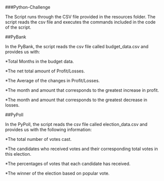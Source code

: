 ###Python-Challenge

The Script runs through the CSV file provided in the resources folder. The script reads the csv file and executes the commands included in the code of the script.

##PyBank

In the PyBank, the script reads the csv file called budget_data.csv and provides us with:

*Total Months in the budget data.

*The net total amount of Profit/Losses.

*The Average of the changes in Profit/Losses.

*The month and amount that corresponds to the greatest increase in profit.

*The month and amount that corresponds to the greatest decrease in losses.

##PyPoll

In the PyPoll, the script reads the csv file called election_data.csv and provides us with the following information:

*The total number of votes cast.

*The candidates who received votes and their corresponding total votes in this election.

*The percentages of votes that each candidate has received.

*The winner of the election based on popular vote.



